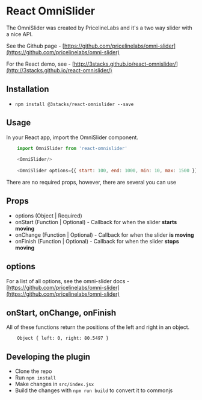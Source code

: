 # React OmniSlider

The OmniSlider was created by PricelineLabs and it's a two way slider with a nice API.

See the Github page - [https://github.com/pricelinelabs/omni-slider](https://github.com/pricelinelabs/omni-slider)

For the React demo, see - [http://3stacks.github.io/react-omnislider/](http://3stacks.github.io/react-omnislider/)

## Installation

- `npm install @3stacks/react-omnislider --save`

## Usage

In your React app, import the OmniSlider component.

```javascript
    import OmniSlider from 'react-omnislider'
    
    <OmniSlider/>
    
    <OmniSlider options={{ start: 100, end: 1000, min: 10, max: 1500 }}/>
```

There are no required props, however, there are several you can use

## Props

- options (Object | Required)
- onStart (Function | Optional) - Callback for when the slider **starts moving**
- onChange (Function | Optional) - Callback for when the slider **is moving**
- onFinish (Function | Optional) - Callback for when the slider **stops moving**

## options

For a list of all options, see the omni-slider docs - [https://github.com/pricelinelabs/omni-slider](https://github.com/pricelinelabs/omni-slider)

## onStart, onChange, onFinish

All of these functions return the positions of the left and right in an object.

```
    Object { left: 0, right: 80.5497 }
```

## Developing the plugin

- Clone the repo
- Run `npm install`
- Make changes in `src/index.jsx`
- Build the changes with `npm run build` to convert it to commonjs